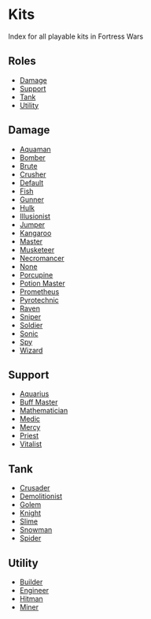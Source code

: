 # Kits
Index for all playable kits in Fortress Wars

## Roles
* [Damage](#Damage)
* [Support](#Support)
* [Tank](#Tank)
* [Utility](#Utility)

## Damage
* [Aquaman](Aquaman)
* [Bomber](Aquarius)
* [Brute]()
* [Crusher]()
* [Default]()
* [Fish]()
* [Gunner]()
* [Hulk]()
* [Illusionist]()
* [Jumper]()
* [Kangaroo]()
* [Master]()
* [Musketeer]()
* [Necromancer]()
* [None]()
* [Porcupine]()
* [Potion Master]()
* [Prometheus]()
* [Pyrotechnic]()
* [Raven]()
* [Sniper]()
* [Soldier]()
* [Sonic]()
* [Spy]()
* [Wizard]()

## Support
* [Aquarius]()
* [Buff Master]()
* [Mathematician]()
* [Medic]()
* [Mercy]()
* [Priest]()
* [Vitalist]()

## Tank
* [Crusader]()
* [Demolitionist]()
* [Golem]()
* [Knight]()
* [Slime]()
* [Snowman]()
* [Spider]()

## Utility
* [Builder]()
* [Engineer]()
* [Hitman]()
* [Miner]()
